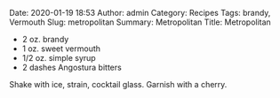 Date: 2020-01-19 18:53
Author: admin
Category: Recipes
Tags: brandy, Vermouth
Slug: metropolitan
Summary: Metropolitan
Title: Metropolitan

* 2 oz. brandy
* 1 oz. sweet vermouth
* 1/2 oz. simple syrup
* 2 dashes Angostura bitters

Shake with ice, strain, cocktail glass. Garnish with a cherry.


